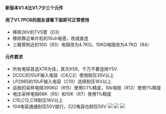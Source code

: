 #### 新版本V1.8比V1.7少三个元件
#### 用了V1.7PCB的朋友请看下面即可正常使用
* 移除26V的TVS管（D3）
* 移除靠近单片机的10uh电感，改成直连
* 三极管附近的10Ω（R3）电阻改为4.7KΩ，10KΩ电阻改为4.7KΩ（R4）
#### 元件要求
* 所有电容首选X7R为佳，其次X5R，千万不要选择Y5V
* DCDC的10UF输入电容（C6,C2）使用耐压35V以上
* LP2985的10UF输入电容（C10）选择耐压16V以上
* 运放的采样电阻390KΩ（R15）使用0.1%精度，10k电阻（R12）使用1%精度
* 电压采样电阻68K（R5）和10K（R7）使用1%精度
* C10,C12,C18耐压16V以上
* 104电容通通耐压50V就行，222电容也耐压50V
![](https://github.com/jie326513988/mini-T12/blob/main/PCB/v1.8%E6%AD%A3%E9%9D%A2.png)
![](https://github.com/jie326513988/mini-T12/blob/main/PCB/v1.8%E8%83%8C%E9%9D%A2.png)
![](https://github.com/jie326513988/mini-T12/blob/main/PCB/v1.8%E4%BE%A7%E9%9D%A2.png)
